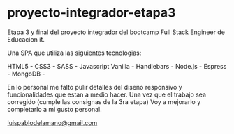 # proyecto-integrador-etapa3


Etapa 3 y final del proyecto integrador del bootcamp Full Stack Engineer de Educacion it.

Una SPA que utiliza las siguientes tecnologias:

HTML5 -
CSS3 -
SASS -
Javascript Vanilla -
Handlebars -
Node.js -
Espress -
MongoDB -

En lo personal me falto pulir detalles del diseño responsivo y funcionalidades que estan a medio hacer.
Una vez que el trabajo sea corregido (cumple las consignas de la 3ra etapa) Voy a mejorarlo y completarlo a mi gusto personal.

luispablodelamano@gmail.com

